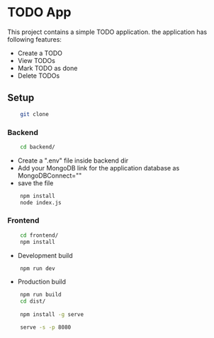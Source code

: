 # TODO App
This project contains a simple TODO application. the application has following features:
- Create a TODO
- View TODOs
- Mark TODO as done
- Delete TODOs


## Setup
```bash
    git clone
```
### Backend
```bash
    cd backend/
```
- Create a ".env" file inside backend dir
- Add your MongoDB link for the application database as <bold>MongoDBConnect=""</bold>
- save the file
```bash
    npm install
    node index.js
```

### Frontend
```bash
    cd frontend/
    npm install
```
- Development build
```bash
    npm run dev
```

- Production build
```bash
    npm run build
    cd dist/
    
    npm install -g serve

    serve -s -p 8080
```